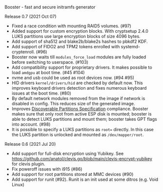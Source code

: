 Booster - fast and secure initramfs generator

Release 0.7 (2021 Oct 07)
  * Fixed a race condition with mounting RAID5 volumes. (#97)
  * Added support for custom encryption blocks. With cryptsetup 2.4.0 LUKS partitions use large encryption blocks of size 4096 bytes.
  * Add support of sha512 and blake2b/blake2s hashes to pbkdf2 KDF.
  * Add support of FIDO2 and TPM2 tokens enrolled with systemd-cryptenroll. (#96)
  * Booster now waits till `modules_force_load` modules are fully loaded before switching to userspace. (#103)
  * Add compatibility support for proprietary drivers. It makes possible to load `amdgpu` at boot time. (#45 #104)
  * nvme and usb could be used as root devices now. (#94 #95)
  * HID drivers `kernel/drivers/hid` are checked by default now. This improves keyboard drivers detection and fixes numerous keyboard issues at the boot time. (#80)
  * By default network modules removed from the image if network is disabled in config. This reduces size of the generated image.
  * Improves [Discoverable Partitions Specification](https://systemd.io/DISCOVERABLE_PARTITIONS/) compliance.
    Booster makes sure that only root from active ESP disk is mounted; booster is able to detect LUKS partitions and mount them; booster takes GPT flags into account. (#98)
  * It is possible to specify a LUKS partitions as `root=` directly. In this case the LUKS partition is unlocked and mounted as `/dev/mapper/root`.

Release 0.6 (2021 Jul 20)
  * Add support for full-disk encryption using Yubikey. See https://github.com/anatol/clevis.go/blob/main/clevis-encrypt-yubikey for clevis plugin.
  * Fix poweroff issues with i915 (#86)
  * Add support for root partitions stored at MMC devices (#90)
  * Add support for runit (#92). Runit is an init used at some ditros (e.g. Void Linux)
